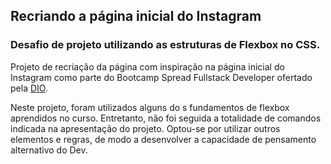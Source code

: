 ﻿


## Recriando a página inicial do Instagram

### Desafio de projeto utilizando as estruturas de Flexbox no CSS.

Projeto de recriação da página com inspiração na página inicial do Instagram como parte do Bootcamp Spread Fullstack Developer ofertado pela [DIO](https://web.dio.me/home).



Neste projeto, foram utilizados alguns do s fundamentos de flexbox aprendidos no curso. Entretanto, não foi seguida a totalidade de comandos indicada na apresentação do projeto. Optou-se por utilizar outros elementos e regras, de modo a desenvolver a capacidade de pensamento alternativo do Dev.

